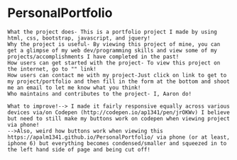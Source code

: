 # PersonalPortfolio


    What the project does- This is a portfolio project I made by using html, css, bootstrap, javascript, and jquery!
    Why the project is useful- By viewing this project of mine, you can get a glimpse of my web dev/programming skills and view some of my projects/accomplishments I have completed in the past!
    How users can get started with the project- To view this project on the internet, go to "" link!
    How users can contact me with my project-Just click on link to get to my project/portfolio and then fill in the form at the bottom and shoot me an email to let me know what you think!
    Who maintains and contributes to the project- I, Aaron do!
    
    What to improve!--> I made it fairly responsive equally across various devices via/on Codepen (http://codepen.io/ap1341/pen/jrOKWv) I believe but need to still make my buttons work on codepen when viewing project via phone!
    -->Also, weird how buttons work when viewing this https://apalm1341.github.io/PersonalPortfolio/ via phone (or at least, iphone 6) but everything becomes condensed/smaller and squeezed in to the left hand side of page and being cut off!
